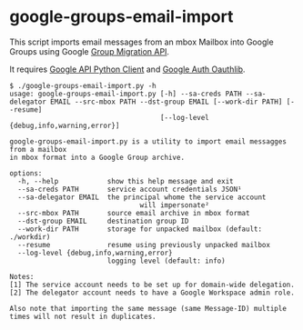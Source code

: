 # google-groups-email-import

This script imports email messages from an mbox Mailbox into Google Groups
using Google [Group Migration API](https://googleapis.github.io/google-api-python-client/docs/dyn/groupsmigration_v1.html).

It requires [Google API Python Client](https://github.com/googleapis/google-api-python-client)
and [Google Auth Oauthlib](https://github.com/googleapis/google-auth-library-python-oauthlib/).

```
$ ./google-groups-email-import.py -h
usage: google-groups-email-import.py [-h] --sa-creds PATH --sa-delegator EMAIL --src-mbox PATH --dst-group EMAIL [--work-dir PATH] [--resume]
                                     [--log-level {debug,info,warning,error}]

google-groups-email-import.py is a utility to import email messagges from a mailbox
in mbox format into a Google Group archive.

options:
  -h, --help            show this help message and exit
  --sa-creds PATH       service account credentials JSON¹
  --sa-delegator EMAIL  the principal whome the service account
                                will impersonate²
  --src-mbox PATH       source email archive in mbox format
  --dst-group EMAIL     destination group ID
  --work-dir PATH       storage for unpacked mailbox (default: ./workdir)
  --resume              resume using previously unpacked mailbox
  --log-level {debug,info,warning,error}
                        logging level (default: info)

Notes:
[1] The service account needs to be set up for domain-wide delegation.
[2] The delegator account needs to have a Google Workspace admin role.

Also note that importing the same message (same Message-ID) multiple
times will not result in duplicates.
```
